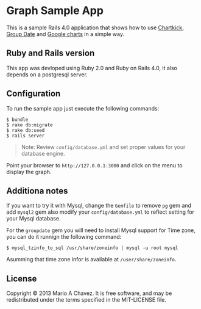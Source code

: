 # Graph Sample App

This is a sample Rails 4.0 application that shows how to use
[Chartkick](http://ankane.github.io/chartkick/), [Group
Date](https://github.com/ankane/groupdate) and [Google
charts](https://developers.google.com/chart/) in a simple way.

## Ruby and Rails version
This app was devloped using Ruby 2.0 and Ruby on Rails 4.0, it also depends on
a postgresql server.

## Configuration
To run the sample app just execute the following commands:

    $ bundle
    $ rake db:migrate
    $ rake db:seed
    $ rails server

> Note: Review `config/database.yml` and set proper values for your database
> engine.

Point your browser to `http://127.0.0.1:3000` and click on the menu to display
the graph.

## Additiona notes
If you want to try it with Mysql, change the `Gemfile` to remove `pg` gem and
add `mysql2` gem also modify your `config/database.yml` to reflect setting for
your Mysql database.

For the `groupdate` gem you will need to install Mysql support for Time zone,
you can do it runnign the following command:

    $ mysql_tzinfo_to_sql /usr/share/zoneinfo | mysql -u root mysql

Asumming that time zone infor is available at `/user/share/zoneinfo`.

## License
Copyright © 2013 Mario A Chavez. It is free software, and may be redistributed
under the terms specified in the MIT-LICENSE file.
